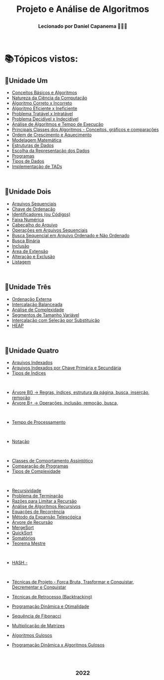 <h1 align= "center">
<p>Projeto e Análise de Algoritmos</p>
<font size="3">
<p>Lecionado por Daniel Capanema 🧑🏽‍💼</p>
</font>
</h1>
 <br>

 # 📚Tópicos vistos:

 ## 📍Unidade Um

- [Conceitos Básicos e Algoritmos](https://github.com/Aimeeferreira/Exercicios-da-Faculdade/blob/main/5%C2%B0%20Per%C3%ADodo/Projeto%20e%20An%C3%A1lise%20de%20Algoritmos%20(PAA)/Slides/Aula01-ConceitosB%C3%A1sicos.pdf)
- [Natureza da Ciência da Computação](https://github.com/Aimeeferreira/Exercicios-da-Faculdade/blob/main/5%C2%B0%20Per%C3%ADodo/Projeto%20e%20An%C3%A1lise%20de%20Algoritmos%20(PAA)/Slides/Aula01-ConceitosB%C3%A1sicos.pdf)
- [Algoritmo Correto x Incorreto](https://github.com/Aimeeferreira/Exercicios-da-Faculdade/blob/main/5%C2%B0%20Per%C3%ADodo/Projeto%20e%20An%C3%A1lise%20de%20Algoritmos%20(PAA)/Slides/Aula01-ConceitosB%C3%A1sicos.pdf)
- [Algoritmo Eficiente x Ineficiente](https://github.com/Aimeeferreira/Exercicios-da-Faculdade/blob/main/5%C2%B0%20Per%C3%ADodo/Projeto%20e%20An%C3%A1lise%20de%20Algoritmos%20(PAA)/Slides/Aula01-ConceitosB%C3%A1sicos.pdf)
- [Problema Tratável x Intratável](https://github.com/Aimeeferreira/Exercicios-da-Faculdade/blob/main/5%C2%B0%20Per%C3%ADodo/Projeto%20e%20An%C3%A1lise%20de%20Algoritmos%20(PAA)/Slides/Aula01-ConceitosB%C3%A1sicos.pdf)
- [Problema Decidível x Indecidível](https://github.com/Aimeeferreira/Exercicios-da-Faculdade/blob/main/5%C2%B0%20Per%C3%ADodo/Projeto%20e%20An%C3%A1lise%20de%20Algoritmos%20(PAA)/Slides/Aula01-ConceitosB%C3%A1sicos.pdf)
- [Análise de Algoritmos e Tempo de Execução](https://github.com/Aimeeferreira/Exercicios-da-Faculdade/blob/main/5%C2%B0%20Per%C3%ADodo/Projeto%20e%20An%C3%A1lise%20de%20Algoritmos%20(PAA)/Slides/Aula01-ConceitosB%C3%A1sicos.pdf)
- [Principais Classes dos Algoritmos - Conceitos, gráficos e comparações](https://github.com/Aimeeferreira/Exercicios-da-Faculdade/blob/main/5%C2%B0%20Per%C3%ADodo/Projeto%20e%20An%C3%A1lise%20de%20Algoritmos%20(PAA)/Slides/Aula01-ConceitosB%C3%A1sicos.pdf)
- [Ordem de Crescimento e Aquecimento](https://github.com/Aimeeferreira/Exercicios-da-Faculdade/blob/main/5%C2%B0%20Per%C3%ADodo/Projeto%20e%20An%C3%A1lise%20de%20Algoritmos%20(PAA)/Slides/Aula01-ConceitosB%C3%A1sicos.pdf)
- [Modelagem Matemática](https://github.com/Aimeeferreira/Exercicios-da-Faculdade/blob/main/5%C2%B0%20Per%C3%ADodo/Projeto%20e%20An%C3%A1lise%20de%20Algoritmos%20(PAA)/Slides/Aula01-ConceitosB%C3%A1sicos.pdf)
- [Estruturas de Dados](https://github.com/Aimeeferreira/Exercicios-da-Faculdade/blob/main/5%C2%B0%20Per%C3%ADodo/Projeto%20e%20An%C3%A1lise%20de%20Algoritmos%20(PAA)/Slides/Aula01-ConceitosB%C3%A1sicos.pdf)
- [Escolha da Representação dos Dados](https://github.com/Aimeeferreira/Exercicios-da-Faculdade/blob/main/5%C2%B0%20Per%C3%ADodo/Projeto%20e%20An%C3%A1lise%20de%20Algoritmos%20(PAA)/Slides/Aula01-ConceitosB%C3%A1sicos.pdf)
- [Programas](https://github.com/Aimeeferreira/Exercicios-da-Faculdade/blob/main/5%C2%B0%20Per%C3%ADodo/Projeto%20e%20An%C3%A1lise%20de%20Algoritmos%20(PAA)/Slides/Aula01-ConceitosB%C3%A1sicos.pdf)
- [Tipos de Dados](https://github.com/Aimeeferreira/Exercicios-da-Faculdade/blob/main/5%C2%B0%20Per%C3%ADodo/Projeto%20e%20An%C3%A1lise%20de%20Algoritmos%20(PAA)/Slides/Aula01-ConceitosB%C3%A1sicos.pdf)
- [Implementação de TADs](https://github.com/Aimeeferreira/Exercicios-da-Faculdade/blob/main/5%C2%B0%20Per%C3%ADodo/Projeto%20e%20An%C3%A1lise%20de%20Algoritmos%20(PAA)/Slides/Aula01-ConceitosB%C3%A1sicos.pdf)

<br>

 ## 📍Unidade Dois

- [Arquivos Sequenciais](https://github.com/Aimeeferreira/Exercicios-da-Faculdade/blob/main/5%C2%B0%20Per%C3%ADodo/Projeto%20e%20An%C3%A1lise%20de%20Algoritmos%20(PAA)/Slides/Aula02-Arquivos%20sequenciais.pdf)
- [Chave de Ordenação](https://github.com/Aimeeferreira/Exercicios-da-Faculdade/blob/main/5%C2%B0%20Per%C3%ADodo/Projeto%20e%20An%C3%A1lise%20de%20Algoritmos%20(PAA)/Slides/Aula02-Arquivos%20sequenciais.pdf)
- [Identificadores (ou Códigos)](https://github.com/Aimeeferreira/Exercicios-da-Faculdade/blob/main/5%C2%B0%20Per%C3%ADodo/Projeto%20e%20An%C3%A1lise%20de%20Algoritmos%20(PAA)/Slides/Aula02-Arquivos%20sequenciais.pdf)
- [Faixa Numérica](https://github.com/Aimeeferreira/Exercicios-da-Faculdade/blob/main/5%C2%B0%20Per%C3%ADodo/Projeto%20e%20An%C3%A1lise%20de%20Algoritmos%20(PAA)/Slides/Aula02-Arquivos%20sequenciais.pdf)
- [Cabeçalho do Arquivo](https://github.com/Aimeeferreira/Exercicios-da-Faculdade/blob/main/5%C2%B0%20Per%C3%ADodo/Projeto%20e%20An%C3%A1lise%20de%20Algoritmos%20(PAA)/Slides/Aula02-Arquivos%20sequenciais.pdf)
- [Operações em Arquivos Sequenciais](https://github.com/Aimeeferreira/Exercicios-da-Faculdade/blob/main/5%C2%B0%20Per%C3%ADodo/Projeto%20e%20An%C3%A1lise%20de%20Algoritmos%20(PAA)/Slides/Aula02-Arquivos%20sequenciais.pdf)
- [Busca Sequencial em Arquivo Ordenado e Não Ordenado](https://github.com/Aimeeferreira/Exercicios-da-Faculdade/blob/main/5%C2%B0%20Per%C3%ADodo/Projeto%20e%20An%C3%A1lise%20de%20Algoritmos%20(PAA)/Slides/Aula02-Arquivos%20sequenciais.pdf)
- [Busca Binária](https://github.com/Aimeeferreira/Exercicios-da-Faculdade/blob/main/5%C2%B0%20Per%C3%ADodo/Projeto%20e%20An%C3%A1lise%20de%20Algoritmos%20(PAA)/Slides/Aula02-Arquivos%20sequenciais.pdf)
- [Inclusão](https://github.com/Aimeeferreira/Exercicios-da-Faculdade/blob/main/5%C2%B0%20Per%C3%ADodo/Projeto%20e%20An%C3%A1lise%20de%20Algoritmos%20(PAA)/Slides/Aula02-Arquivos%20sequenciais.pdf)
- [Área de Extensão](https://github.com/Aimeeferreira/Exercicios-da-Faculdade/blob/main/5%C2%B0%20Per%C3%ADodo/Projeto%20e%20An%C3%A1lise%20de%20Algoritmos%20(PAA)/Slides/Aula02-Arquivos%20sequenciais.pdf)
- [Alteração e Exclusão](https://github.com/Aimeeferreira/Exercicios-da-Faculdade/blob/main/5%C2%B0%20Per%C3%ADodo/Projeto%20e%20An%C3%A1lise%20de%20Algoritmos%20(PAA)/Slides/Aula02-Arquivos%20sequenciais.pdf)
- [Listagem](https://github.com/Aimeeferreira/Exercicios-da-Faculdade/blob/main/5%C2%B0%20Per%C3%ADodo/Projeto%20e%20An%C3%A1lise%20de%20Algoritmos%20(PAA)/Slides/Aula02-Arquivos%20sequenciais.pdf)

<br>

 ## 📍Unidade Três

- [Ordenação Externa](https://github.com/Aimeeferreira/Exercicios-da-Faculdade/blob/main/5%C2%B0%20Per%C3%ADodo/Projeto%20e%20An%C3%A1lise%20de%20Algoritmos%20(PAA)/Slides/Aula03-Ordena%C3%A7%C3%A3o%20externa.pdf)
- [Intercalação Balanceada](https://github.com/Aimeeferreira/Exercicios-da-Faculdade/blob/main/5%C2%B0%20Per%C3%ADodo/Projeto%20e%20An%C3%A1lise%20de%20Algoritmos%20(PAA)/Slides/Aula03-Ordena%C3%A7%C3%A3o%20externa.pdf)
- [Análise de Complexidade](https://github.com/Aimeeferreira/Exercicios-da-Faculdade/blob/main/5%C2%B0%20Per%C3%ADodo/Projeto%20e%20An%C3%A1lise%20de%20Algoritmos%20(PAA)/Slides/Aula03-Ordena%C3%A7%C3%A3o%20externa.pdf)
- [Segmentos de Tamanho Variável](https://github.com/Aimeeferreira/Exercicios-da-Faculdade/blob/main/5%C2%B0%20Per%C3%ADodo/Projeto%20e%20An%C3%A1lise%20de%20Algoritmos%20(PAA)/Slides/Aula03-Ordena%C3%A7%C3%A3o%20externa.pdf)
- [Intercalação com Seleção por Substituição](https://github.com/Aimeeferreira/Exercicios-da-Faculdade/blob/main/5%C2%B0%20Per%C3%ADodo/Projeto%20e%20An%C3%A1lise%20de%20Algoritmos%20(PAA)/Slides/Aula03-Ordena%C3%A7%C3%A3o%20externa.pdf)
- [HEAP](https://github.com/Aimeeferreira/Exercicios-da-Faculdade/blob/main/5%C2%B0%20Per%C3%ADodo/Projeto%20e%20An%C3%A1lise%20de%20Algoritmos%20(PAA)/Slides/Aula03-Ordena%C3%A7%C3%A3o%20externa.pdf)

<br>

 ## 📍Unidade Quatro

- [Arquivos Indexados](https://github.com/Aimeeferreira/Exercicios-da-Faculdade/blob/main/5%C2%B0%20Per%C3%ADodo/Projeto%20e%20An%C3%A1lise%20de%20Algoritmos%20(PAA)/Slides/Aula04-Arquivos%20indexados.pdf)
- [Arquivos Indexados por Chave Primária e Secundária](https://github.com/Aimeeferreira/Exercicios-da-Faculdade/blob/main/5%C2%B0%20Per%C3%ADodo/Projeto%20e%20An%C3%A1lise%20de%20Algoritmos%20(PAA)/Slides/Aula04-Arquivos%20indexados.pdf)
- [Tipos de Índices](https://github.com/Aimeeferreira/Exercicios-da-Faculdade/blob/main/5%C2%B0%20Per%C3%ADodo/Projeto%20e%20An%C3%A1lise%20de%20Algoritmos%20(PAA)/Slides/Aula04-Arquivos%20indexados.pdf)


<br>


- [Árvore B() -> Regras, índices, estrutura da página, busca, inserção, remoção](https://github.com/Aimeeferreira/Exercicios-da-Faculdade/blob/main/5%C2%B0%20Per%C3%ADodo/Projeto%20e%20An%C3%A1lise%20de%20Algoritmos%20(PAA)/Slides/Aula05-%C3%81rvore%20B.pdf)
- [Árvore B+ -> Operações, inclusão, remoção, busca, ](https://github.com/Aimeeferreira/Exercicios-da-Faculdade/blob/main/5%C2%B0%20Per%C3%ADodo/Projeto%20e%20An%C3%A1lise%20de%20Algoritmos%20(PAA)/Slides/Aula05-%C3%81rvore%20B.pdf)

<br>


- [Tempo de Processamento](https://github.com/Aimeeferreira/Exercicios-da-Faculdade/blob/main/5%C2%B0%20Per%C3%ADodo/Projeto%20e%20An%C3%A1lise%20de%20Algoritmos%20(PAA)/Slides/Aula06-Tempo.pdf)

<br>

- [Notação](https://github.com/Aimeeferreira/Exercicios-da-Faculdade/blob/main/5%C2%B0%20Per%C3%ADodo/Projeto%20e%20An%C3%A1lise%20de%20Algoritmos%20(PAA)/Slides/Aula07-Notacao.pdf)


<br>

- [Classes de Comportamento Assintótico](https://github.com/Aimeeferreira/Exercicios-da-Faculdade/blob/main/5%C2%B0%20Per%C3%ADodo/Projeto%20e%20An%C3%A1lise%20de%20Algoritmos%20(PAA)/Slides/Aula08-Classes.pdf)
- [Comparação de Programas](https://github.com/Aimeeferreira/Exercicios-da-Faculdade/blob/main/5%C2%B0%20Per%C3%ADodo/Projeto%20e%20An%C3%A1lise%20de%20Algoritmos%20(PAA)/Slides/Aula08-Classes.pdf)
- [Tipos de Complexidade](https://github.com/Aimeeferreira/Exercicios-da-Faculdade/blob/main/5%C2%B0%20Per%C3%ADodo/Projeto%20e%20An%C3%A1lise%20de%20Algoritmos%20(PAA)/Slides/Aula08-Classes.pdf)

<br>

- [Recursividade](https://github.com/Aimeeferreira/Exercicios-da-Faculdade/blob/main/5%C2%B0%20Per%C3%ADodo/Projeto%20e%20An%C3%A1lise%20de%20Algoritmos%20(PAA)/Slides/Aula09-Recursao.pdf)
- [Problema de Terminação](https://github.com/Aimeeferreira/Exercicios-da-Faculdade/blob/main/5%C2%B0%20Per%C3%ADodo/Projeto%20e%20An%C3%A1lise%20de%20Algoritmos%20(PAA)/Slides/Aula09-Recursao.pdf)
- [Razões para Limitar a Recursão](https://github.com/Aimeeferreira/Exercicios-da-Faculdade/blob/main/5%C2%B0%20Per%C3%ADodo/Projeto%20e%20An%C3%A1lise%20de%20Algoritmos%20(PAA)/Slides/Aula09-Recursao.pdf)
- [Análise de Algoritmos Recursivos](https://github.com/Aimeeferreira/Exercicios-da-Faculdade/blob/main/5%C2%B0%20Per%C3%ADodo/Projeto%20e%20An%C3%A1lise%20de%20Algoritmos%20(PAA)/Slides/Aula09-Recursao.pdf)
- [Equações de Recorrência](https://github.com/Aimeeferreira/Exercicios-da-Faculdade/blob/main/5%C2%B0%20Per%C3%ADodo/Projeto%20e%20An%C3%A1lise%20de%20Algoritmos%20(PAA)/Slides/Aula09-Recursao.pdf)
- [Método da Expansão Telescópica](https://github.com/Aimeeferreira/Exercicios-da-Faculdade/blob/main/5%C2%B0%20Per%C3%ADodo/Projeto%20e%20An%C3%A1lise%20de%20Algoritmos%20(PAA)/Slides/Aula09-Recursao.pdf)
- [Árvore de Recursão](https://github.com/Aimeeferreira/Exercicios-da-Faculdade/blob/main/5%C2%B0%20Per%C3%ADodo/Projeto%20e%20An%C3%A1lise%20de%20Algoritmos%20(PAA)/Slides/Aula09-Recursao.pdf)
- [MergeSort](https://github.com/Aimeeferreira/Exercicios-da-Faculdade/blob/main/5%C2%B0%20Per%C3%ADodo/Projeto%20e%20An%C3%A1lise%20de%20Algoritmos%20(PAA)/Slides/Aula09-Recursao.pdf)
- [QuickSort](https://github.com/Aimeeferreira/Exercicios-da-Faculdade/blob/main/5%C2%B0%20Per%C3%ADodo/Projeto%20e%20An%C3%A1lise%20de%20Algoritmos%20(PAA)/Slides/Aula09-Recursao.pdf)
- [Somatórios](https://github.com/Aimeeferreira/Exercicios-da-Faculdade/blob/main/5%C2%B0%20Per%C3%ADodo/Projeto%20e%20An%C3%A1lise%20de%20Algoritmos%20(PAA)/Slides/Aula09-Recursao.pdf)
- [Teorema Mestre](https://github.com/Aimeeferreira/Exercicios-da-Faculdade/blob/main/5%C2%B0%20Per%C3%ADodo/Projeto%20e%20An%C3%A1lise%20de%20Algoritmos%20(PAA)/Slides/Aula09-Recursao.pdf)

<br>

- [HASH - ](https://github.com/Aimeeferreira/Exercicios-da-Faculdade/blob/main/5%C2%B0%20Per%C3%ADodo/Projeto%20e%20An%C3%A1lise%20de%20Algoritmos%20(PAA)/Slides/Aula15-Hash.pdf)

<br>

- [Técnicas de Projeto - Força Bruta, Trasformar e Conquistar, Decrementar e Conquistar](https://github.com/Aimeeferreira/Exercicios-da-Faculdade/blob/main/5%C2%B0%20Per%C3%ADodo/Projeto%20e%20An%C3%A1lise%20de%20Algoritmos%20(PAA)/Slides/Aula10-TecnicasProjeto01UIT.pdf)
- [Técnicas de Retrocesso (Backtracking)](https://github.com/Aimeeferreira/Exercicios-da-Faculdade/blob/main/5%C2%B0%20Per%C3%ADodo/Projeto%20e%20An%C3%A1lise%20de%20Algoritmos%20(PAA)/Slides/Aula12-TecnicasProjeto03UIT.pdf)


- [Programação Dinâmica e Otimalidade](https://github.com/Aimeeferreira/Exercicios-da-Faculdade/blob/main/5%C2%B0%20Per%C3%ADodo/Projeto%20e%20An%C3%A1lise%20de%20Algoritmos%20(PAA)/Slides/Aula13-TecnicasProjeto04UIT.pdf)
- [Sequência de Fibonacci](https://github.com/Aimeeferreira/Exercicios-da-Faculdade/blob/main/5%C2%B0%20Per%C3%ADodo/Projeto%20e%20An%C3%A1lise%20de%20Algoritmos%20(PAA)/Slides/Aula13-TecnicasProjeto04UIT.pdf)
- [Multiplicação de Matrizes](https://github.com/Aimeeferreira/Exercicios-da-Faculdade/blob/main/5%C2%B0%20Per%C3%ADodo/Projeto%20e%20An%C3%A1lise%20de%20Algoritmos%20(PAA)/Slides/Aula13-TecnicasProjeto04UIT.pdf)



- [Algoritmos Gulosos](https://github.com/Aimeeferreira/Exercicios-da-Faculdade/blob/main/5%C2%B0%20Per%C3%ADodo/Projeto%20e%20An%C3%A1lise%20de%20Algoritmos%20(PAA)/Slides/Aula14-TecnicasProjeto05UIT.pdf)
- [Programação Dinâmica x Algoritmos Gulosos](https://github.com/Aimeeferreira/Exercicios-da-Faculdade/blob/main/5%C2%B0%20Per%C3%ADodo/Projeto%20e%20An%C3%A1lise%20de%20Algoritmos%20(PAA)/Slides/Aula14-TecnicasProjeto05UIT.pdf)

<br>

<h1 align= "center">
<font size="4">
<p2>2022</p2>
</font>
</h1>